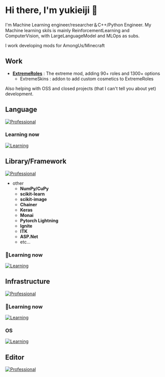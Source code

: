 # Hi there, I'm yukieiji 👋

I'm Machine Learning engineer/researcher＆C++/Python Engineer. My Machine learning skils is mainly ReinforcementLearning and ComputerVision, with LargeLanguageModel and MLOps as subs.


I work developing mods for AmongUs/Minecraft


## Work
 - [**ExtremeRoles**](https://github.com/yukieiji/ExtremeRoles) : The extreme mod, adding 90+ roles and 1300+ options
   - ExtremeSkins : addon to add custom cosmetics to ExtremeRoles
 
Also helping with OSS and closed projects (that I can't tell you about yet) development.

## Language
[![Professional](https://skillicons.dev/icons?i=c,cpp,cs,py,lua,ts,js,css,php,html)](https://skillicons.dev)

### Learning now
[![Learning](https://skillicons.dev/icons?i=java,kotlin,gradle,maven)](https://skillicons.dev)

## Library/Framework
[![Professional](https://skillicons.dev/icons?i=tensorflow,pytorch,opencv,fastapi,flask,tailwind,react,svelte,nginx,sqlite,mysql,dotnet,unity,unreal)](https://skillicons.dev)
 - other 
   - **NumPy/CuPy**
   - **scikit-learn**
   - **scikit-image**
   - **Chainer**
   - **Keras**
   - **Monai**
   - **Pytorch Lightning**
   - **Ignite**
   - **ITK**
   - **ASP.Net**
   - etc...

### 📖Learning now
[![Learning](https://skillicons.dev/icons?i=vite,nodejs,npm,graphql,flutter,mongodb)](https://skillicons.dev)

## Infrastructure
[![Professional](https://skillicons.dev/icons?i=jenkins,aws,docker,githubactions,terraform)](https://skillicons.dev)

### 📖Learning now
[![Learning](https://skillicons.dev/icons?i=kubernetes,azure)](https://skillicons.dev)

### OS
[![Learning](https://skillicons.dev/icons?i=windows,ubuntu,redhat,mint)](https://skillicons.dev)

## Editor
[![Professional](https://skillicons.dev/icons?i=visualstudio,vscode,eclipse,vim,obsidian)](https://skillicons.dev)

<!--
**yukieiji/yukieiji** is a ✨ _special_ ✨ repository because its `README.md` (this file) appears on your GitHub profile.

Here are some ideas to get you started:

- 🔭 I’m currently working on ...
- 🌱 I’m currently learning ...
- 👯 I’m looking to collaborate on ...
- 🤔 I’m looking for help with ...
- 💬 Ask me about ...
- 📫 How to reach me: ...
- 😄 Pronouns: ...
- ⚡ Fun fact: ...
-->
